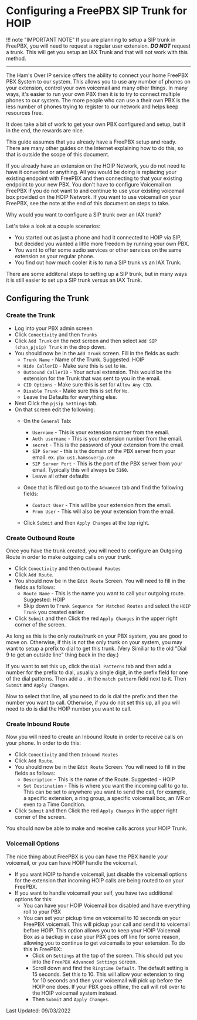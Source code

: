 # Configuring a FreePBX SIP Trunk for HOIP

!!! note "IMPORTANT NOTE"
    If you are planning to setup a SIP trunk in FreePBX, you will need to request a regular user extension. ***DO NOT*** request a trunk. This will get you setup an IAX Trunk and that will not work with this method.

---

The Ham's Over IP service offers the ability to connect your home FreePBX PBX System to our system. This allows you to use any number of phones on your extension, control your own voicemail and many other things. In many ways, it's easier to run your own PBX then it is to try to connect multiple phones to our system. The more people who can use a their own PBX is the less number of phones trying to register to our network and helps keep resources free. 

It does take a bit of work to get your own PBX configured and setup, but it in the end, the rewards are nice.

This guide assumes that you already have a FreePBX setup and ready. There are many other guides on the Internet explaining how to do this, so that is outside the scope of this document.

If you already have an extension on the HOIP Network, you do not need to have it converted or anything. All you would be doing is replacing your existing endpoint with FreePBX and then connecting to that your existing endpoint to your new PBX. You don't have to configure Voicemail on FreePBX if you do not want to and continue to use your existing voicemail box provided on the HOIP Network. If you want to use voicemail on your FreePBX, see the note at the end of this document on steps to take.

Why would you want to configure a SIP trunk over an IAX trunk? 

Let's take a look at a couple scenarios:

* You started out as just a phone and had it connected to HOIP via SIP, but decided you wanted a little more freedom by running your own PBX.
* You want to offer some audio services or other services on the same extension as your regular phone.
* You find out how much cooler it is to run a SIP trunk vs an IAX Trunk.

There are some additonal steps to setting up a SIP trunk, but in many ways it is still easier to set up a SIP trunk versus an IAX Trunk.

## Configuring the Trunk

### Create the Trunk

* Log into your PBX admin screen
* Click ```Conectivity``` and then ```Trunks```
* Click ```Add Trunk``` on the next screen and then select ```Add SIP (chan_pjsip) Trunk``` in the drop down.
* You should now be in the ```Add Trunk``` screen. Fill in the fields as such:
    * ```Trunk Name``` - Name of the Trunk. Suggested: HOIP
    * ```Hide CallerID``` - Make sure this is set to ```No```.
    * ```Outbound CallerID``` - Your actual extension. This would be the extension for the Trunk that was sent to you in the email.
    * ```CID Options``` - Make sure this is set for ```Allow Any CID```.
    * ```Disable Trunk``` - Make sure this is set for ```No```.
    * Leave the Defaults for everything else.
* Next Click the ```pjsip Settings``` tab.
* On that screen edit the following:
    * On the ```General``` Tab:
        * ```Username``` - This is your extension number from the email.
        * ```Auth username``` - This is your extension number from the email.
        * ```secret``` - This is the password of your extension from the email.
        * ```SIP Server``` - this is the domain of the PBX server from your email. ex. ```pbx-us1.hamsoverip.com```
        * ```SIP Server Port``` - This is the port of the PBX server from your email. Typically this will always be ```5160```.
        * Leave all other defaults

    * Once that is filled out go to the ```Advanced``` tab and find the following fields:
        * ```Contact User``` - This will be your extension from the email.
        * ```From User``` - This will also be your extension from the email.

    * Click ```Submit``` and then ```Apply Changes``` at the top right.

### Create Outbound Route

Once you have the trunk created, you will need to configure an Outgoing Route in order to make outgoing calls on your trunk.

* Click ```Conectivity``` and then ```Outbound Routes```
* Click ```Add Route```.
* You should now be in the ```Edit Route``` Screen. You will need to fill in the fields as follows:
    * ```Route Name``` - This is the name you want to call your outgoing route. Suggested: HOIP
    * Skip down to ```Trunk Sequence for Matched Routes``` and select the ```HOIP Trunk``` you created earlier.
* Click ```Submit``` and then Click the red ```Apply Changes``` in the upper right corner of the screen.

As long as this is the only route/trunk on your PBX system, you are good to move on. Otherwise, if this is not the only trunk on your system, you may want to setup a prefix to dial to get this trunk. (Very Similiar to the old "Dial 9 to get an outside line" thing back in the day.)

If you want to set this up, click the ```Dial Patterns``` tab and then add a number for the prefix to dial, usually a single digit, in the prefix field for one of the dial patterns. Then add a ```.``` in the ```match pattern``` field next to it. Then ```Submit``` and ```Apply Changes```.

Now to select that line, all you need to do is dial the prefix and then the number you want to call. Otherwise, if you do not set this up, all you will need to do is dial the HOIP number you want to call.

### Create Inbound Route

Now you will need to create an Inbound Route in order to receive calls on your phone. In order to do this:

* Click ```Conectivity``` and then ```Inbound Routes```
* Click ```Add Route```.
* You should now be in the ```Edit Route``` Screen. You will need to fill in the fields as follows:
    * ```Description``` - This is the name of the Route. Suggested - HOIP
    * ```Set Destination``` - This is where you want the incoming call to go to. This can be set to anywhere you want to send the call, for example, a specific extension, a ring group, a specific voicemail box, an IVR or even to a Time Condition.
* Click ```Submit``` and then Click the red ```Apply Changes``` in the upper right corner of the screen.

You should now be able to make and receive calls across your HOIP Trunk.

### Voicemail Options

The nice thing about FreePBX is you can have the PBX handle your voicemail, or you can have HOIP handle the voicemail.

* If you want HOIP to handle voicemail, just disable the voicemail options for the extension that incoming HOIP calls are being routed to on your FreePBX.
* If you want to handle voicemail your self, you have two additional options for this:
    * You can have your HOIP Voicemail box disabled and have everything roll to your PBX
    * You can set your pickup time on voicemail to 10 seconds on your FreePBX voicemail. This will pickup your call and send it to voicemail before HOIP. This option allows you to keep your HOIP Voicemail Box as a backup in case your PBX goes off line for some reason, allowing you to continue to get voicemails to your extension. To do this in FreePBX:
        * Click on ```Settings``` at the top of the screen. This should put you into the ```FreePBX Advanced Settings``` screen.
        * Scroll down and find the ```Ringtime Default```. The default setting is 15 seconds. Set this to 10. This will allow your extension to ring for 10 seconds and then your voicemail will pick up before the HOIP one does. If your PBX goes offline, the call will roll over to the HOIP voicemail system instead.
        * Then ```Submit``` and ```Apply Changes```. 

Last Updated: 09/03/2022